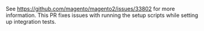 See https://github.com/magento/magento2/issues/33802 for more information. This PR fixes issues with running the setup scripts while setting up integration tests.
